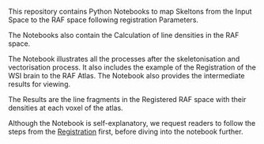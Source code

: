 This repository contains Python Notebooks to map Skeltons from the Input Space to the RAF space following registration Parameters.

The Notebooks also contain the Calculation of line densities in the RAF space.

The Notebook illustrates all the processes after the skeletonisation and vectorisation process.
It also includes the example of the Registration of the WSI brain to the RAF Atlas.
The Notebook also provides the intermediate results for viewing.

The Results are the line fragments in the Registered RAF space with their densities at each voxel of the atlas.

Although the Notebook is self-explanatory, we request readers to follow the steps from the [Registration](https://github.com/twardlab/emlddmm) first, before diving into the notebook further.
